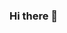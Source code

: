 ### Hi there 👋

<!--
**podunn/podunn** is a ✨ _special_ ✨ repository because its `README.md` (this file) appears on your GitHub profile.

Patrick Dunn - OPS435NDD

Here are some ideas to get you started:

- 🔭 I’m currently working on ...
- 🌱 I’m currently learning ...
- 👯 I’m looking to collaborate on ...
- 🤔 I’m looking for help with ...
- 💬 Ask me about ...
- 📫 How to reach me: ...
- 😄 Pronouns: ...
- ⚡ Fun fact: ...
-->
